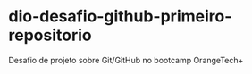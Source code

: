# dio-desafio-github-primeiro-repositorio
Desafio de projeto sobre Git/GitHub no bootcamp OrangeTech+
